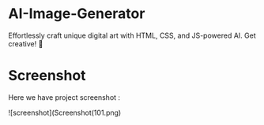 # AI-Image-Generator
Effortlessly craft unique digital art with HTML, CSS, and JS-powered AI. Get creative! 🎨

# Screenshot
Here we have project screenshot :

![screenshot](Screenshot(101.png)
